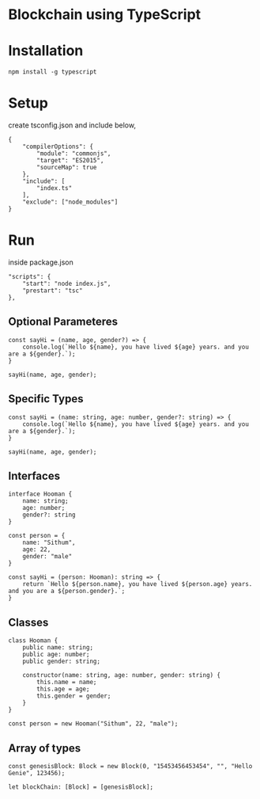 # Blockchain using TypeScript

# Installation

    npm install -g typescript

# Setup

create tsconfig.json and include below,

    {
        "compilerOptions": {
            "module": "commonjs",
            "target": "ES2015",
            "sourceMap": true
        },
        "include": [
            "index.ts"
        ],
        "exclude": ["node_modules"]
    }

# Run

inside package.json

    "scripts": {
        "start": "node index.js",
        "prestart": "tsc"
    },

## Optional Parameteres

    const sayHi = (name, age, gender?) => {
        console.log(`Hello ${name}, you have lived ${age} years. and you are a ${gender}.`);
    }

    sayHi(name, age, gender);

## Specific Types

    const sayHi = (name: string, age: number, gender?: string) => {
        console.log(`Hello ${name}, you have lived ${age} years. and you are a ${gender}.`);
    }

    sayHi(name, age, gender);

## Interfaces

    interface Hooman {
        name: string;
        age: number;
        gender?: string
    }

    const person = {
        name: "Sithum",
        age: 22,
        gender: "male"
    }

    const sayHi = (person: Hooman): string => {
        return `Hello ${person.name}, you have lived ${person.age} years. and you are a ${person.gender}.`;
    }

## Classes

    class Hooman {
        public name: string;
        public age: number;
        public gender: string;

        constructor(name: string, age: number, gender: string) {
            this.name = name;
            this.age = age;
            this.gender = gender;
        }
    }

    const person = new Hooman("Sithum", 22, "male");

## Array of types

    const genesisBlock: Block = new Block(0, "15453456453454", "", "Hello Genie", 123456);

    let blockChain: [Block] = [genesisBlock];

